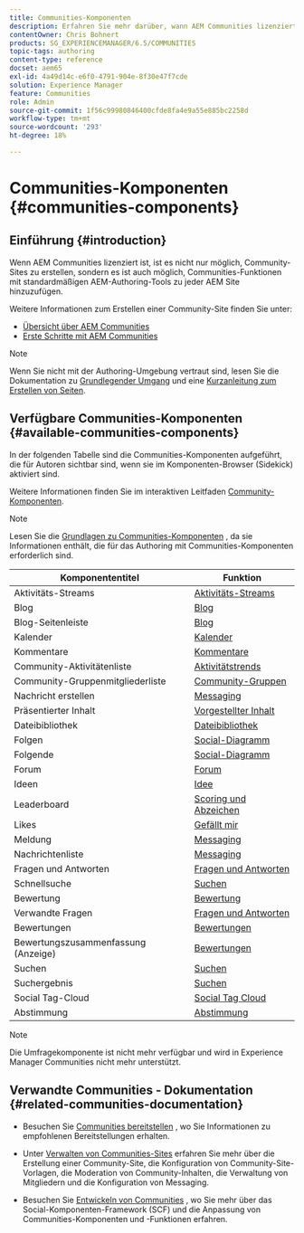 ```yaml
---
title: Communities-Komponenten
description: Erfahren Sie mehr darüber, wann AEM Communities lizenziert ist. Es ist möglich, Communities-Funktionen mithilfe standardmäßiger AEM Authoring-Tools zu jeder AEM Website hinzuzufügen.
contentOwner: Chris Bohnert
products: SG_EXPERIENCEMANAGER/6.5/COMMUNITIES
topic-tags: authoring
content-type: reference
docset: aem65
exl-id: 4a49d14c-e6f0-4791-904e-8f30e47f7cde
solution: Experience Manager
feature: Communities
role: Admin
source-git-commit: 1f56c99980846400cfde8fa4e9a55e885bc2258d
workflow-type: tm+mt
source-wordcount: '293'
ht-degree: 18%

---
```


# Communities-Komponenten {#communities-components}

## Einführung {#introduction}

Wenn AEM Communities lizenziert ist, ist es nicht nur möglich, Community-Sites zu erstellen, sondern es ist auch möglich, Communities-Funktionen mit standardmäßigen AEM-Authoring-Tools zu jeder AEM Site hinzuzufügen.

Weitere Informationen zum Erstellen einer Community-Site finden Sie unter:

* [Übersicht über AEM Communities](/help/communities/overview.md)
* [Erste Schritte mit AEM Communities](/help/communities/getting-started.md)

>[!NOTE]
>
>Wenn Sie nicht mit der Authoring-Umgebung vertraut sind, lesen Sie die Dokumentation zu [Grundlegender Umgang](/help/sites-authoring/basic-handling.md) und eine [ Kurzanleitung zum Erstellen von Seiten](/help/sites-authoring/qg-page-authoring.md).

## Verfügbare Communities-Komponenten {#available-communities-components}

In der folgenden Tabelle sind die Communities-Komponenten aufgeführt, die für Autoren sichtbar sind, wenn sie im Komponenten-Browser (Sidekick) aktiviert sind.

Weitere Informationen finden Sie im interaktiven Leitfaden [Community-Komponenten](/help/communities/components-guide.md).

>[!NOTE]
>
>Lesen Sie die [Grundlagen zu Communities-Komponenten](/help/communities/basics.md) , da sie Informationen enthält, die für das Authoring mit Communities-Komponenten erforderlich sind.

| **Komponententitel** | **Funktion** |
|---|---|
| Aktivitäts-Streams | [Aktivitäts-Streams](/help/communities/activities.md) |
| Blog | [Blog](/help/communities/blog-feature.md) |
| Blog-Seitenleiste | [Blog](/help/communities/blog-feature.md) |
| Kalender | [Kalender](/help/communities/calendar.md) |
| Kommentare | [Kommentare](/help/communities/comments.md) |
| Community-Aktivitätenliste | [Aktivitätstrends](/help/communities/trends.md) |
| Community-Gruppenmitgliederliste | [Community-Gruppen](/help/communities/creating-groups.md) |
| Nachricht erstellen | [Messaging](/help/communities/configure-messaging.md) |
| Präsentierter Inhalt | [Vorgestellter Inhalt](/help/communities/featured.md) |
| Dateibibliothek | [Dateibibliothek](/help/communities/file-library.md) |
| Folgen | [Social-Diagramm](/help/communities/socialgraph.md) |
| Folgende | [Social-Diagramm](/help/communities/socialgraph.md) |
| Forum | [Forum](/help/communities/forum.md) |
| Ideen | [Idee](/help/communities/ideation-feature.md) |
| Leaderboard | [Scoring und Abzeichen](/help/communities/enabling-leaderboard.md) |
| Likes | [Gefällt mir](/help/communities/liking.md) |
| Meldung | [Messaging](/help/communities/configure-messaging.md) |
| Nachrichtenliste | [Messaging](/help/communities/configure-messaging.md) |
| Fragen und Antworten | [Fragen und Antworten](/help/communities/working-with-qna.md) |
| Schnellsuche | [Suchen](/help/communities/search.md) |
| Bewertung | [Bewertung](/help/communities/rating.md) |
| Verwandte Fragen | [Fragen und Antworten](/help/communities/working-with-qna.md) |
| Bewertungen | [Bewertungen](/help/communities/reviews.md) |
| Bewertungszusammenfassung (Anzeige) | [Bewertungen](/help/communities/reviews.md) |
| Suchen | [Suchen](/help/communities/search.md) |
| Suchergebnis | [Suchen](/help/communities/search.md) |
| Social Tag-Cloud | [Social Tag Cloud](/help/communities/tagcloud.md) |
| Abstimmung | [Abstimmung](/help/communities/voting.md) |

>[!NOTE]
>
>Die Umfragekomponente ist nicht mehr verfügbar und wird in Experience Manager Communities nicht mehr unterstützt.

## Verwandte Communities - Dokumentation {#related-communities-documentation}

* Besuchen Sie [Communities bereitstellen](/help/communities/deploy-communities.md) , wo Sie Informationen zu empfohlenen Bereitstellungen erhalten.

* Unter [Verwalten von Communities-Sites](/help/communities/administer-landing.md) erfahren Sie mehr über die Erstellung einer Community-Site, die Konfiguration von Community-Site-Vorlagen, die Moderation von Community-Inhalten, die Verwaltung von Mitgliedern und die Konfiguration von Messaging.

* Besuchen Sie [Entwickeln von Communities](/help/communities/communities.md) , wo Sie mehr über das Social-Komponenten-Framework (SCF) und die Anpassung von Communities-Komponenten und -Funktionen erfahren.
